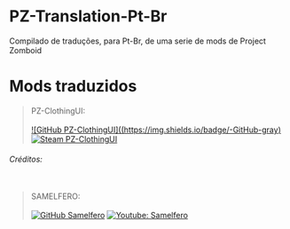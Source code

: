 # PZ-Translation-Pt-Br
Compilado de traduções, para Pt-Br, de uma serie de mods de Project Zomboid

# Mods traduzidos
>PZ-ClothingUI:<br />	
[![GitHub PZ-ClothingUI]((https://img.shields.io/badge/-GitHub-gray)](https://github.com/rempAut/PZ-ClothingUI)
[![Steam PZ-ClothingUI](https://img.shields.io/badge/-Steam-black)](https://steamcommunity.com/sharedfiles/filedetails/?id=2695471997)



###### Créditos:<br /><br />
>SAMELFERO:<br />	
[![GitHub Samelfero](https://img.shields.io/badge/GitHub-100000?style=for-the-badge&logo=github&logoColor=white)](https://github.com/ooicram)
[![Youtube: Samelfero](https://img.shields.io/badge/YouTube-FF0000?style=for-the-badge&logo=youtube&logoColor=white)](https://youtube.com)
